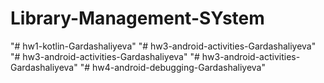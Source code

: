 # Library-Management-SYstem
"# hw1-kotlin-Gardashaliyeva" 
"# hw3-android-activities-Gardashaliyeva" 
"# hw3-android-activities-Gardashaliyeva" 
"# hw3-android-activities-Gardashaliyeva" 
"# hw4-android-debugging-Gardashaliyeva" 
